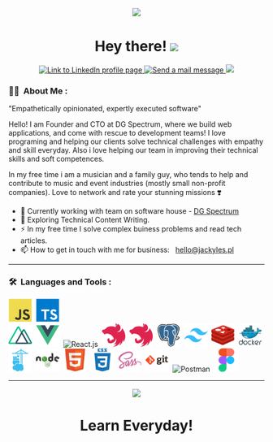 <p align="center"><img src="https://media.giphy.com/media/aEPLj7wAxvfOXycDvB/giphy.gif" width="30%" /></p>


<h1 align="center">Hey there! <img src="https://media.giphy.com/media/hvRJCLFzcasrR4ia7z/giphy.gif" width="40"></h1>

<p align="center">
  <a href="https://linkedin.com/in/jacek-leszczynski9" target="_blank">
    <img src="https://img.shields.io/badge/linkedin-%230077B5.svg?style=for-the-badge&logo=linkedin&logoColor=white" alt="Link to LinkedIn profile page" rel=”noreferrer” />
  </a>
  <a href="mailto:hello@jackyles.pl" target="_blank">
    <img src="https://img.shields.io/badge/Mail-D14636?style=for-the-badge&logo=gmail&logoColor=white" alt="Send a mail message" rel=”noreferrer” />
  </a>
  <a href="https://jackyles.pl/" target="_blank">
		<img src="https://img.shields.io/badge/portfolio-1AA246?style=for-the-badge&logo=About.me&logoColor=white" />
	</a>
</p>

### :woman_technologist: &nbsp;About Me :

"Empathetically opinionated, expertly executed software"

Hello! I am Founder and CTO at DG Spectrum, where we build web applications, and come with rescue to development teams! I love programing and helping our clients solve technical challenges with empathy and skill everyday. Also i love helping our team in improving their technical skills and soft competences.

In my free time i am a musician and a family guy, who tends to help and contribute to music and event industries (mostly small non-profit companies). Love to network and rate your stunning missions ❣️

- 🔭 Currently working with team on software house - <a href="https://dgspectrum.it/" target="_blank">DG Spectrum</a> 
- 🌱 Exploring Technical Content Writing.
- ⚡ In my free time I solve complex buiness problems and read tech articles.
- 📫 How to get in touch with me for business: &nbsp; <a href="mailto:hello@jackyles.pl">hello@jackyles.pl</a>

---

### 🛠 &nbsp;Languages and Tools :

<p>

<img src="https://github.com/devicons/devicon/blob/master/icons/javascript/javascript-original.svg" title="JavaScript" alt="JavaScript" width="46" height="46"/>&nbsp;
<img src="https://github.com/devicons/devicon/blob/master/icons/typescript/typescript-original.svg" title="TypeScript" alt="Typescript" width="46" height="46"/>&nbsp;	
<img src="https://github.com/devicons/devicon/blob/master/icons/nuxtjs/nuxtjs-original.svg" title="Nuxt.js" alt="Nuxt.js" width="46" height="46"/>&nbsp;
<img src="https://github.com/devicons/devicon/blob/master/icons/vuejs/vuejs-original.svg" title="Vue.js" alt="Vue.js" width="46" height="46"/>&nbsp;
<img src="https://cdn.jsdelivr.net/gh/devicons/devicon@latest/icons/react/react-original-wordmark.svg" title="React.js" alt="React.js" width="46" height="46"/>&nbsp;
<img src="https://github.com/devicons/devicon/blob/master/icons/nestjs/nestjs-original.svg" title="Next.js" alt="Next.js" width="46" height="46"/>&nbsp;
<img src="https://github.com/devicons/devicon/blob/master/icons/nestjs/nestjs-original.svg" title="Nest.js" alt="Nest.js" width="46" height="46"/>&nbsp;
<img src="https://github.com/devicons/devicon/blob/master/icons/postgresql/postgresql-original.svg" title="PostgreSQL" alt="Postgresql" width="46" height="46"/>&nbsp;
<img src="https://github.com/devicons/devicon/blob/master/icons/tailwindcss/tailwindcss-original.svg" title="TailwindCSS" alt="Tailwindcss" width="46" height="46"/>&nbsp;
<img src="https://github.com/devicons/devicon/blob/master/icons/redis/redis-original.svg" title="Redis"  alt="Redis" width="46" height="46"/>&nbsp;
<img src="https://github.com/devicons/devicon/blob/master/icons/docker/docker-original-wordmark.svg" title="Docker"  alt="Docker" width="46" height="46"/>&nbsp;
<img src="https://github.com/devicons/devicon/blob/master/icons/portainer/portainer-original.svg" title="Portainer"  alt="Portainer" width="46" height="46"/>&nbsp;
<img src="https://github.com/devicons/devicon/blob/master/icons/nodejs/nodejs-original-wordmark.svg" title="NodeJS" alt="NodeJS" width="46" height="46"/>&nbsp;
<img src="https://github.com/devicons/devicon/blob/master/icons/html5/html5-original.svg" title="HTML5" alt="HTML" width="46" height="46"/>&nbsp;
<img src="https://github.com/devicons/devicon/blob/master/icons/css3/css3-plain-wordmark.svg"  title="CSS3" alt="CSS" width="46" height="46"/>&nbsp;
<img src="https://github.com/devicons/devicon/blob/master/icons/sass/sass-original.svg" title="Scss" alt="Scss" width="46" height="46"/>&nbsp;
<img src="https://github.com/devicons/devicon/blob/master/icons/git/git-original-wordmark.svg" title="Git" alt="Git" width="46" height="46"/>&nbsp;
<img src="https://www.vectorlogo.zone/logos/getpostman/getpostman-icon.svg" title="Postman"  alt="Postman" width="46" height="46"/>&nbsp;
<img src="https://github.com/devicons/devicon/blob/master/icons/figma/figma-original.svg" title="Figma" alt="Figma" width="46" height="46"/>&nbsp;
</p>

---

<p align="center"><img align="center" src="https://media.giphy.com/media/IURYMmloHWzmKihgQ2/giphy.gif" width="200"></p>
<h1 align="center">Learn Everyday! </h1>
